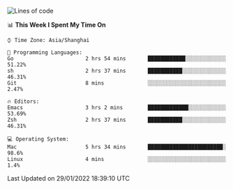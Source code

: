 <!--START_SECTION:waka-->
![Lines of code](https://img.shields.io/badge/From%20Hello%20World%20I%27ve%20Written-22%20Thousand%20lines%20of%20code-blue)

📊 **This Week I Spent My Time On** 

```text
⌚︎ Time Zone: Asia/Shanghai

💬 Programming Languages: 
Go                       2 hrs 54 mins       ████████████░░░░░░░░░░░░░   51.22% 
sh                       2 hrs 37 mins       ███████████░░░░░░░░░░░░░░   46.31% 
Git                      8 mins              ░░░░░░░░░░░░░░░░░░░░░░░░░   2.47%

🔥 Editors: 
Emacs                    3 hrs 2 mins        █████████████░░░░░░░░░░░░   53.69% 
Zsh                      2 hrs 37 mins       ███████████░░░░░░░░░░░░░░   46.31%

💻 Operating System: 
Mac                      5 hrs 34 mins       ████████████████████████░   98.6% 
Linux                    4 mins              ░░░░░░░░░░░░░░░░░░░░░░░░░   1.4%

```


 Last Updated on 29/01/2022 18:39:10 UTC
<!--END_SECTION:waka-->
